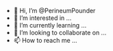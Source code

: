 - 👋 Hi, I’m @PerineumPounder
- 👀 I’m interested in ...
- 🌱 I’m currently learning ...
- 💞️ I’m looking to collaborate on ...
- 📫 How to reach me ...

<!---
PerineumPounder/PerineumPounder is a ✨ special ✨ repository because its `README.md` (this file) appears on your GitHub profile.
You can click the Preview link to take a look at your changes.
--->
